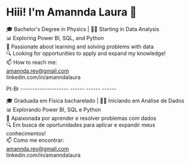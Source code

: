 # Hiii! I'm Amannda Laura 👋

🎓 Bachelor's Degree in Physics | 👩‍💻 Starting in Data Analysis   
📊 Exploring Power BI, SQL, and Python   
🧠 Passionate about learning and solving problems with data   
🔍 Looking for opportunities to apply and expand my knowledge!   
📫 How to reach me:   
amannda.rev@gmail.com   
linkedin.com/in/amanndalaura

Pt-Br -------------------- ------ ------ ------

🎓 Graduada em Física bacharelado | 👩‍💻 Iniciando em Análise de Dados  
📊 Explorando Power BI, SQL e Python  
🧠 Apaixonada por aprender e resolver problemas com dados  
🔍 Em busca de oportunidades para aplicar e expandir meus conhecimentos!  
📫 Como me encontrar:    
amannda.rev@gmail.com   
linkedin.com/in/amanndalaura


